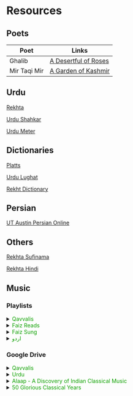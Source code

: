 # Resources


## **Poets**

| Poet         | Links                                                                                   |
| ------------ | --------------------------------------------------------------------------------------- |
| Ghalib       | [A Desertful of Roses](http://www.columbia.edu/itc/mealac/pritchett/00ghalib/)          |
| Mir Taqi Mir | [A Garden of Kashmir](http://www.columbia.edu/itc/mealac/pritchett/00garden/index.html) |


## **Urdu**

[Rekhta](https://rekhta.org/)

[Urdu Shahkar](https://urdushahkar.org/)

[Urdu Meter](http://www.columbia.edu/itc/mealac/pritchett/00ghalib/meterbk/00_intro.html)


## **Dictionaries**

[Platts](https://dsal.uchicago.edu/dictionaries/platts/index.html)

[Urdu Lughat](http://udb.gov.pk/)

[Rekht Dictionary](https://www.rekhtadictionary.com/)


## **Persian**

[UT Austin Persian Online](http://sites.la.utexas.edu/persian_online_resources/)


## **Others**
[Rekhta Sufinama](https://www.sufinama.org/)

[Rekhta Hindi](https://hindwi.org/)

## **Music**

### **Playlists**
<details >
 <summary><font color=teal; background=white>Qavvalis</font></summary>
<iframe style="border-radius:12px" src="https://open.spotify.com/embed/playlist/4b0J3LIMfLA7P9Hn6Djutp?utm_source=generator&theme=0" width="100%" height="380" frameBorder="0" allowfullscreen="" allow="autoplay; clipboard-write; encrypted-media; fullscreen; picture-in-picture" loading="lazy"></iframe>
</details>

<details >
 <summary><font color=teal; background=white>Faiz Reads</font></summary>
<iframe style="border-radius:12px" src="https://open.spotify.com/embed/playlist/6FWXWtRPdzjlZRWz1aH7OJ?utm_source=generator" width="100%" height="380" frameBorder="0" allowfullscreen="" allow="autoplay; clipboard-write; encrypted-media; fullscreen; picture-in-picture" loading="lazy"></iframe>
</details>

<details >
 <summary><font color=teal; background=white>Faiz Sung</font></summary>
<iframe style="border-radius:12px" src="https://open.spotify.com/embed/playlist/4qNONcUWLdTeta1bbThWQz?utm_source=generator" width="100%" height="380" frameBorder="0" allowfullscreen="" allow="autoplay; clipboard-write; encrypted-media; fullscreen; picture-in-picture" loading="lazy"></iframe>
</details>

<details >
 <summary><font color=teal; background=white face="Jameel Noori Nastaleeq">اردو</font></summary>
<iframe style="border-radius:12px" src="https://open.spotify.com/embed/playlist/0CRrvPi8wry87Lw6ZvM8jk?utm_source=generator" width="100%" height="380" frameBorder="0" allowfullscreen="" allow="autoplay; clipboard-write; encrypted-media; fullscreen; picture-in-picture" loading="lazy"></iframe>
</details>


### **Google Drive**
<details >
<summary><font color=teal; background=white>Qavvalis</font></summary>
<iframe src="https://drive.google.com/embeddedfolderview?id=1eeVC7ceD43TzTaCQXBMYza_I4bVrgZQV#list" width="100%" height="400" frameborder="0" referrerpolicy=origin-when-cross-origin></iframe>
</details>

<details >
<summary><font color=teal; background=white>Urdu</font></summary>
<iframe src="https://drive.google.com/embeddedfolderview?id=1MAlqPq-cHj7IOS5F_c2VsNmHmpjlP90t#list" width="100%" height="400" frameborder="0" referrerpolicy=origin-when-cross-origin></iframe>
</details>

<details >
<summary><font color=teal; background=white>Alaap - A Discovery of Indian Classical Music</font></summary>
<iframe src="https://drive.google.com/embeddedfolderview?id=1JwBxtT5DA9mZoB3NQlVTdMXwYUG7S7XD#list" width="100%" height="400" frameborder="0" referrerpolicy=origin-when-cross-origin></iframe>
</details>

<details>
<summary><font color=teal; background=white>50 Glorious Classical Years</font></summary>
<iframe src="https://drive.google.com/embeddedfolderview?id=1y7zWVl57zoV64Hzu82mLjqtkjwcUeVYd#list" width="100%" height="400" frameborder="0" referrerpolicy=origin-when-cross-origin></iframe>
</details>




